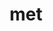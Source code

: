---
category: 3-letters
denotation: null
name: met
reference_link: https://www.etymonline.com/word/met
root_language: null
root_name: null
title: met
type: free
word_sums:
- respelling: met
  sum: 'Met + '
---